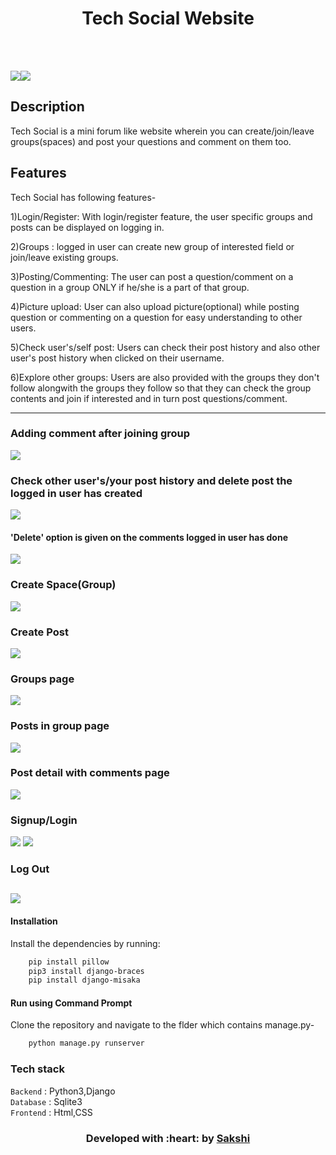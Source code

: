 </p>
<h1 align = 'center'>Tech Social Website</h1>
<br>


<br>

[![](https://img.shields.io/badge/Made_with-Python3-blue?style=for-the-badge&logo=python)](https://www.python.org "Python3")[![](https://img.shields.io/badge/Made_with-Django-blue?style=for-the-badge&logo=Django)](https://www.djangoproject.com/ "Django")

</p>

## Description ##

Tech Social is a mini forum like website wherein you can create/join/leave groups(spaces) and post your questions and comment on them too.


## Features ##
Tech Social has following features-

1)Login/Register: With login/register feature, the user specific groups and posts can be displayed on logging in.

2)Groups : logged in user can create new group of interested field or join/leave existing groups.

3)Posting/Commenting: The user can post a question/comment on a question in a group ONLY if he/she is a part of that group.

4)Picture upload: User can also upload picture(optional) while posting question or commenting on a question for easy understanding to other users.

5)Check user's/self post: Users can check their post history and also other user's post history when clicked on their username.

6)Explore other groups: Users are also provided with the groups they don't follow alongwith the groups they follow so that they can check the group contents and join if interested and in turn post questions/comment. 

----------------------------------------------------------------------------------------
### Adding comment after joining group ###
![](https://github.com/sakship31/Tech_Social/blob/master/image_gifs/add_comment.gif)
### Check other user's/your post history and delete post the logged in user has created ###
![](https://github.com/sakship31/Tech_Social/blob/master/image_gifs/delete_post.gif)
#### 'Delete' option is given on the comments logged in user has done ####
![](https://github.com/sakship31/Tech_Social/blob/master/image_gifs/delete_comment.gif)
### Create Space(Group) ###
![](https://github.com/sakship31/Tech_Social/blob/master/image_gifs/Capture3.PNG)
### Create Post ###
![](https://github.com/sakship31/Tech_Social/blob/master/image_gifs/Capture7.PNG)
### Groups page ###
![](https://github.com/sakship31/Tech_Social/blob/master/image_gifs/Capture8.PNG)
### Posts in group page ###
![](https://github.com/sakship31/Tech_Social/blob/master/image_gifs/Capture10.PNG)
### Post detail with comments page ###
![](https://github.com/sakship31/Tech_Social/blob/master/image_gifs/Capture11.PNG)
### Signup/Login ###
![](https://github.com/sakship31/Tech_Social/blob/master/image_gifs/Capture5.PNG) ![](https://github.com/sakship31/Tech_Social/blob/master/image_gifs/Capture6.PNG)
### Log Out ###
![](https://github.com/sakship31/Tech_Social/blob/master/image_gifs/Capture2.PNG)
---------------------------------------------------------------------------------------

#### Installation
Install the dependencies by running:
```html  
    pip install pillow
    pip3 install django-braces
    pip install django-misaka
```

#### Run using Command Prompt
Clone the repository and navigate to the flder which contains manage.py-
```html
    python manage.py runserver
```

###             Tech stack
`Backend` : Python3,Django  <br>
`Database` : Sqlite3 <br>
`Frontend` : Html,CSS  <br>

<h3 align="center"><b>Developed with :heart: by <a href="https://github.com/sakship31/">Sakshi</a></b></h1>

